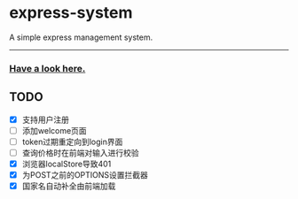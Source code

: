 # express-system

A simple express management system.

------

### [Have a look here.](http://122.51.50.135)

## TODO

- [x] 支持用户注册
- [ ] 添加welcome页面
- [ ] token过期重定向到login界面
- [ ] 查询价格时在前端对输入进行校验
- [x] 浏览器localStore导致401
- [x] 为POST之前的OPTIONS设置拦截器
- [x] 国家名自动补全由前端加载
